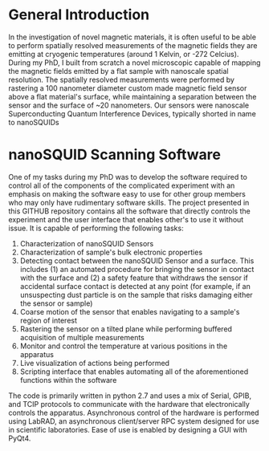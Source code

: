 # General Introduction 

In the investigation of novel magnetic materials, it is often useful to be able to perform spatially resolved measurements of the magnetic fields they are emitting at cryogenic temperatures (around 1 Kelvin, or -272 Celcius).
During my PhD, I built from scratch a novel microscopic capable of mapping the magnetic fields emitted by a flat sample with nanoscale spatial resolution.
The spatially resolved measurements were performed by rastering a 100 nanometer diameter custom made magnetic field sensor above a flat material's surface, while maintaining a separation between the sensor and the surface of ~20 nanometers.
Our sensors were nanoscale Superconducting Quantum Interference Devices, typically shorted in name to nanoSQUIDs

# nanoSQUID Scanning Software
One of my tasks during my PhD was to develop the software required to control all of the components of the complicated experiment with an emphasis on making the software easy to use for other group members who may only have rudimentary software skills. The project presented in this GITHUB repository contains all the software that directly controls the experiment and the user interface that enables other's to use it without issue. It is capable of performing the following tasks:

1. Characterization of nanoSQUID Sensors 
2. Characterization of sample's bulk electronic properties
3. Detecting contact between the nanoSQUID Sensor and a surface. This includes (1) an automated procedure for bringing the sensor in contact with the surface and (2) a safety feature that withdraws the sensor if accidental surface contact is detected at any point (for example, if an unsuspecting dust particle is on the sample that risks damaging either the sensor or sample)
5. Coarse motion of the sensor that enables navigating to a sample's region of interest
6. Rastering the sensor on a tilted plane while performing buffered acquisition of multiple measurements
7. Monitor and control the temperature at various positions in the apparatus
8. Live visualization of actions being performed
10. Scripting interface that enables automating all of the aforementioned functions within the software

The code is primarily written in python 2.7 and uses a mix of Serial, GPIB, and TCIP protocols to communicate with the hardware that electronically controls the apparatus. 
Asynchronous control of the hardware is performed using LabRAD, an asynchronous client/server RPC system designed for use in scientific laboratories.
Ease of use is enabled by designing a GUI with PyQt4.

